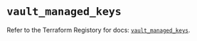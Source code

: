 # `vault_managed_keys`

Refer to the Terraform Registory for docs: [`vault_managed_keys`](https://www.terraform.io/docs/providers/vault/r/managed_keys).
